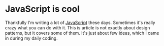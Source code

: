 # JavaScript is cool 

Thankfully I'm writing a lot of [JavaScript](http://krasimirtsonev.com/blog/category/JavaScript) these days. Sometimes it's really crazy what you can do with it. This is article is not exactly about design patterns, but it covers some of them. It's just about few ideas, which I came in during my daily coding.